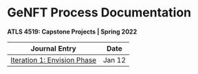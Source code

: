 # GeNFT Process Documentation
**ATLS 4519: Capstone Projects | Spring 2022**

| Journal Entry | Date |
| --- | --- |
| [Iteration 1: Envision Phase](./week01.md) | Jan 12 |
